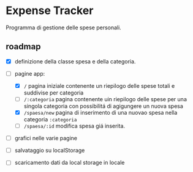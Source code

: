 # Expense Tracker

Programma di gestione delle spese personali.


## roadmap

- [x] definizione della classe spesa e della categoria.
- [ ] pagine app:
  - [x] `/` pagina iniziale contenente un riepilogo delle spese totali e suddivise per categoria
  - [ ] `/:categoria`  pagina contenente uin riepilogo delle spese per una singola categoria con possibilitá di agigungere un nuova spesa
  - [x] `/spaesa/new` pagina di inserimento di una nuovao spesa nella categoria `:categoria`
  - [ ] `/spaesa/:id` modifica spesa giá inserita.
- [ ] grafici nelle varie pagine
- [ ] salvataggio su localStorage
- [ ] scaricamento dati da local storage in locale

